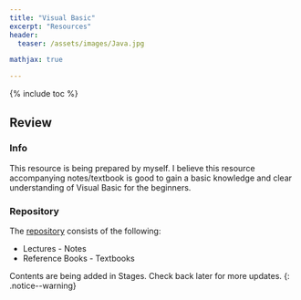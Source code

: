 ```yaml
---
title: "Visual Basic"
excerpt: "Resources"
header:
  teaser: /assets/images/Java.jpg

mathjax: true

---
```


{% include toc %}

## Review

### Info
This resource is being prepared by myself. I believe this resource accompanying notes/textbook is good to gain a basic knowledge and clear understanding of Visual Basic for the beginners.

### Repository
The [repository](https://github.com/Valliammai-Subramanian/Visual-Basic) consists of the following: 
* Lectures - Notes
* Reference Books - Textbooks

Contents are being added in Stages. Check back later for more updates.
{: .notice--warning}
